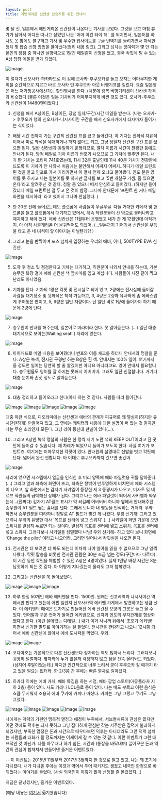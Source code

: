 ```yaml
---
layout: post
title: 에반게리온 신칸센 탑승자를 위한 안내서
---
```


몇 달 전, 일본에서 에반게리온 신칸센이 나온다는 기사를 보았다. 그것을 보고 마침 휴가가 남아서 어디든 떠나고 싶었던 나는 '어머 이건 타야 해.' 를 외치면서, 일본어를 하나도 못 함에도 불구하고 기사 및 무수한 웹사이트를 구글 번역기를 돌려가면서 자세한 정체 및 탑승 신청 방법을 알아냈다(정리 내용 링크). 그리고 넘치는 잉여력과 몇 안 되는 본인의 장점 중 하나인 실행력으로 1달간 매일같이 신청을 했고, 결국 칵핏에 탈 수 있는 A상 당첨 메일을 받게 되었다.

![image](https://t1.daumcdn.net/thumb/R1280x0/?fname=http://t1.daumcdn.net/brunch/service/user/GxW/image/_vkyFoCMmP0Vx7NLD0ARTLKACWs.jpg)

이 열차가 신오사카-하카타므로 이 김에 오사카-후쿠오카를 돌고 오자는 어마무지한 계획을 순간적으로 지르고 바로 오사카 인 후쿠오카 아웃 비행기표를 질렀다. 요즘 일본행은 어느 저가항공사에선가는 할인행사를 한다. (덕분에 왕복 비행기티켓이 신칸센 가격과 비슷했다.(물론 이것은 일본 기차비가 어마무지하게 비싼 것도 있다. 오사카-후쿠오카 신칸센이 14480엔이었다.)

1. 신청을 해서 A상이든, B상이든, 당첨 일자/구간/시간 메일을 받는다. (나는 오사카-> 후쿠오카 행의 신오사카-니시사이칸 구간을 해서 신오사카에서 타자마자 들어가는 식이었다.

2. 해당 시간 전까지 가는 구간의 신칸센 표를 끊고 들어간다. 이 기차는 전좌석 자유석이어서 따로 좌석을 예매하거나 하지 않아도 되고, 그냥 당일자 신칸센 구간 표를 끊으면 된다. 일반 신칸센과 동일하게 운행되므로, 열차 이름과 시간이 전광판 등에도 안내가 된다. 당첨 메일로 기차 이름과 번호가 나오므로 그 기차에 맞추면 된다. 내가 탄 기차는 코타마 741호였는데, 11시 32분 출발인데 11시 40분 기차가 전광판에 뜨도록 이 기차가 안 나와서 처음에는 불안해서 어쩌지 어쩌지..하다가 메일 프린트 된 것을 들고 인포로 가서 가리키면서 이 열차 언제 오냐고 물어봤다. 인포 분은 영어를 못 하시고 나는 일본어를 못 하지만 글자를 보고 '5번 개찰구 가셈. 좀 있으면 온다'라고 알려주신 것 같다. 정말 좀 있으니 떠서 안심하고 들어갔다. (하지만 들어갔더니 메일 프린트한 걸 두고 온 것이 함정. 그나마 안내문에 '프린트 한 거나 메일 화면을 제시하라' 라고 했어서 그나마 안심했다. )

3. 한 20분 전에 들어갔는데도 플랫폼에 사람들이 우글우글. 다들 거대한 카메라 및 핸드폰을 들고 플랫폼에서 대기하고 있어서, 계속 직원분들이 선 밖으로 물러나라고 제지하고 해야 했다. 에바 신칸센은 11월부터 운행했고 내가 간 게 12월인데 아직까지. 아 아직 사골게리온 더 울궈먹어도 되겠어. (...일본까지 기어가서 신칸센을 부득불 타고 온 네 녀석이 할 이야기는 아닐텐데?! )

4. 그리고 눈을 반짝이며 포스 넘치게 입장하는 우리의 에바, 아니, 500TYPE EVA 신칸센.

![image](https://t1.daumcdn.net/thumb/R1280x0/?fname=http://t1.daumcdn.net/brunch/service/user/GxW/image/30jvejr5hC35arOlr36ZCHbD3_M.jpg)

5. 도착 후 청소 및 점검한다고 기차는 대기하고, 직원분이 나와서 안내를 하는데, 기본 승무원 복장 겉에 에바 신칸센 색 앞치마를 입고 계십니다. 사람들이 사진 같이 찍고 난리도 아니었음.

6. 기차를 탄다. 기차의 1량은 칵핏 및 전시실로 되어 있고, 2량에는 전시실에 들어갈 사람들 대기장소 및 뒷좌석은 착석 가능하고, 3, 4량은 2량과 유사하게 좀 에바스럽게 꾸며놓은 편이고, 5, 6량은 일반 차량이다. 난 일단 바로 1량에 들어가야 하기 때문에 2량에 탄다.

![image](https://t1.daumcdn.net/thumb/R1280x0/?fname=http://t1.daumcdn.net/brunch/service/user/GxW/image/yDmKJtAL45KsuTC2Xh5M-Ex7pTI.jpg)

7. 승무원이 안내를 해주는데, 일본어로 머라머라 한다. 못 알아듣는다. (...) 일단 대충 대기석으로 보이는(Waiting seat! ) 자리에 앉는다.

![image](https://t1.daumcdn.net/thumb/R1280x0/?fname=http://t1.daumcdn.net/brunch/service/user/GxW/image/S96Kg0hjtkgryG7RpX3Dth1vaPs.jpg)

8. 아이패드로 메일 내용을 보여줬더니 번호와 이름 체크를 하더니 안내서와 명찰을 준다. A상은 녹색, 전시관 구경만 하는 B상은 흰 색. 안내서는 100% 일어. 여기까지 올 정도면 일어는 당연히 할 줄 알겠지만 아니요 아니라고요. 영어 안내서 필요합니다. 승무원들도 영어를 잘 하지는 못해서 어버버버. 그래도 일단 친절합니다. 거기다 대충 눈치와 손짓 정도로 알아듣는다.

![image](https://t1.daumcdn.net/thumb/R1280x0/?fname=http://t1.daumcdn.net/brunch/service/user/GxW/image/1JLVV1mwNDVxapR5f_e2UYNYszs.jpg)

9. 대충 정리하고 들어오라고 한다(아니 하는 것 같다). 사람들 따라 들어간다.

![image](https://t1.daumcdn.net/thumb/R1280x0/?fname=http://t1.daumcdn.net/brunch/service/user/GxW/image/YTMvb6aiaEHDnn2m_yQfFC8cDvo.jpg)
![image](https://t1.daumcdn.net/thumb/R1280x0/?fname=http://t1.daumcdn.net/brunch/service/user/GxW/image/QBCzKrArPYSWQAu6RSAsmvrKdH8.jpg)
![image](https://t1.daumcdn.net/thumb/R1280x0/?fname=http://t1.daumcdn.net/brunch/service/user/GxW/image/wCtJwmU97lCryzG5eM03co_fkVc.jpg)
![image](https://t1.daumcdn.net/thumb/R1280x0/?fname=http://t1.daumcdn.net/brunch/service/user/GxW/image/trJBe7tcGtsSEKRYDdIO42nLIQs.jpg)
![image](https://t1.daumcdn.net/thumb/R1280x0/?fname=http://t1.daumcdn.net/brunch/service/user/GxW/image/C8O0Rrf4p4hjHL9P0tkKKw-NBVU.jpg)

대충 이런 식으로, 디오라마에는 신칸센과 에바의 관계가 피규어로 꽤 열심히(하지만 유치찬란하게) 만들어져 있고, 그 옆에는 캐릭터와 내용에 대한 설명이 써 있는 것 같지만 나는 무슨 소리인지 모른다. 그냥 레이 등신대 판넬이 있다(...).

10. 그리고 A상인 녹색 명찰의 사람은 한 명씩 저기 노란 색의 KEEP OUT이라고 된 곳 안에 들어갈 수 있습니다. 제 차례가 되었으니 들어가 보도록 한다. 사실 여기가 포인트죠.
여기에는 어마무지한 칵핏이 있다. 안내원의 설명대로 신발을 벗고 칵핏에 탄다. 넓어서 완전 편합니다. 아 이대로 후쿠오카까지 갔으면 좋겠어..

![image](https://t1.daumcdn.net/thumb/R1280x0/?fname=http://t1.daumcdn.net/brunch/service/guest/image/jIpaRHLqcBg_fZQPuISBht1Fb0g.png)

자리에 앉으면 시스템에서 얼굴을 인식한 후 머리 양쪽에 에바 파일럿용 귀를 달아준다. (...) 그리고 앞과 좌측에 화면이 뜨고, 좌측은 창밖이 반투명하게 비치면서 에바 시스템이 나오고, 앞 화면에서는 갑자기 사키엘이 등장한 제 3 동경시가 나오고, 미사토 및 네르프 직원들의 급박해진 상태가 된다. 그리고 나는 에바 파일럿이 되어서 사키엘과 싸우는데...(진짜다)
갑자기 AT필드 표시가 막 되길래 어버버버 하니까 옆에서 안내해주던 승무원이 AT 필드 찢는 흉내를 낸다. 그래서 보니까 내 행동을 인식하는 거더라. 우와. 하면서 승무원분을 따라하니 정말로 AT 필드가 찢긴 게 나왔다. 우왕 신기해!
그러고 있으려니 우리의 유명한 대사 '목표를 센터에 넣고 스위치' (...)
사키엘이 화면 가운데 오면 스위치를 열심히 누르면 되는 것이다. 열심히 목표를 센터에 넣고 스위치. 목표를 센터에 넣고 스위치. 그러다보니 사키엘을 섬멸했다 나님!
우와 신기해- 하고 있다 보니 화면에 'Change the pilot' 이라고 나오더라. 그러면 일어나서 칵핏실을 나오면 된다.

11. 전시관은 더 보려면 더 봐도 되는데 어차피 나야 일어를 읽을 수 없으므로 그냥 일찍 나왔다. 칵핏 탑승을 비롯한 전시관 관람은 30분 조금 넘는 정도(구간마다 다르다). 이 시간 동안 칵핏을 체험할 수 있던 A상은 4명이었다. 실제 1인당 배정 시간은 8분 남짓하게 되는 것 같다.
아 어떻게 지나갔는지 몰라도 그저 햄볶았다.

12. 그리고는 신칸센을 쭉 돌아보았다.

![image](https://t1.daumcdn.net/thumb/R1280x0/?fname=http://t1.daumcdn.net/brunch/service/user/GxW/image/3Xoaxb1s8To_-WnBxvV7b3g8XA4.jpg)
![image](https://t1.daumcdn.net/thumb/R1280x0/?fname=http://t1.daumcdn.net/brunch/service/user/GxW/image/2O_CF2laPQTOm8cvihH_Mh--hjU.jpg)
![image](https://t1.daumcdn.net/thumb/R1280x0/?fname=http://t1.daumcdn.net/brunch/service/user/GxW/image/C0TGu9n57sgwn0Yy3MC2hPU2dS4.jpg)

13. 하루 한정 50개인 에바 에키벤을 판다. 1500엔. 원래는 신고베역과 니시사이칸 역에서만 판다고 했는데 어쩐 일인지 신오사카역 에키벤 가게에서 발견하고는 냉큼 샀다. 이 에키벤의 매력은 도자기로 만들어진 에바 신칸센 모양의 그릇은 들고 올 수 있다. 연어알과 구운 연어가 들어간 에키벤으로, 신지와 겐도의 부자관계를 형상화했다고 한다. (이런 쓸데없는 디테일...) 내가 이거 사니까 뒤에서 '초호기 에키벤!' 하면서 신기한 말투로 이야기하는 걸 들었다. 전시관을 관람하고 나오니 12시쯤 되어서 에바 신칸센에 앉아서 에바 도시락을 먹었다. 우와.

![image](https://t1.daumcdn.net/thumb/R1280x0/?fname=http://t1.daumcdn.net/brunch/service/guest/image/gsCnFSI6U-uLta3kqGJ17eITvyI.png)
![image](https://t1.daumcdn.net/thumb/R1280x0/?fname=http://t1.daumcdn.net/brunch/service/guest/image/N6Dy88ZKSmVGLd18qGbWuP-LWvQ.png)

14. 코다마호는 기본적으로 다른 신칸센보다 정차하는 역도 많아서 느리다. 그러다보니 굉장히 널럴하다. 옆자리에 누가 앉을까 걱정하지 않고 짐을 잔뜩 올려놔도 되었다. (심지어 주말이었는데.) 하지만 인간적으로 너무 느려서 굳이 후쿠오카 갈 때까지 타고 있을 필요는 없더라. 한 2/3쯤 간 후에는 빠른 열차로 갈아탔다.

15. 하카타 역에는 에바 카페, 에바 특집을 하는 서점, 에바 팝업 스토어(아뮤플라자 지하 2층) 등이 있다. 사도 카레나 LCL음료 등이 있다. 나는 배도 부르고 이런 음식은 쵸큼 무서워서 조용히 에바 쿠키에 커피나 마셨다. 커피는 그냥 그랬고 쿠키도 그냥 그랬다.

![image](https://t1.daumcdn.net/thumb/R1280x0/?fname=http://t1.daumcdn.net/brunch/service/user/GxW/image/y9CNMyiqBggyugtKfbFQJH946FM.jpg)
![image](https://t1.daumcdn.net/thumb/R1280x0/?fname=http://t1.daumcdn.net/brunch/service/user/GxW/image/bLsO9Vf9lDIXm1BDA8LJoB4MUGM.jpg)
![image](https://t1.daumcdn.net/thumb/R1280x0/?fname=http://t1.daumcdn.net/brunch/service/user/GxW/image/exRCYhbr-Gc6W3UXX9ez9q-BmDs.jpg)
![image](https://t1.daumcdn.net/thumb/R1280x0/?fname=http://t1.daumcdn.net/brunch/service/guest/image/WjQVPa0i-2oN1LrDHgvvse5Y0l4.png)
![image](https://t1.daumcdn.net/thumb/R1280x0/?fname=http://t1.daumcdn.net/brunch/service/guest/image/OQbGcygIBphe_UiyroP9JrrCoHE.png)

나에게는 덕력의 기원인 맹목적 열정과 애정이 부족해서, 서브컬처류에 관심은 많지만 어떤 것에도 덕후는 되지 못하고 그냥 잡다하게 관심만 갖는 저주받은 잡덕에 불과하게 되었지만, 부족한 열정은 돈과 시간으로 때우다보면 덕후는 아니더라도 그런 덕력 넘치는 사람들과 대화가 될 정도까지는 어케어케 갈 수 있는 것 같다. 이런 이벤트가 그런 대표적인 것 아닌가. 나름 아무때나 하기 힘든, 시간과 (통장을 바닥내며) 끌어모은 돈과 약간의 관심이 합쳐져서 만들어낸 즐거운 이벤트였다.

--
이 이벤트는 2015년 11월부터 2017년 3월까지 한 것으로 알고 있고, 나는 꽤 초기에 다녀왔다.
내가 다녀온 후에는 이것과 엮어서 투어 패키지도 생겼고 내국인 한정으로 바뀌었다는 이야기를 들었다. (사실 외국인이 이렇게 많이 신청할 줄 몰랐겠지...)

지금은 끝났겠지만, 즐거운 이벤트였다.

(해당 내용은 [여기서](https://brunch.co.kr/@cojette/5) 옮겨왔습니다)

